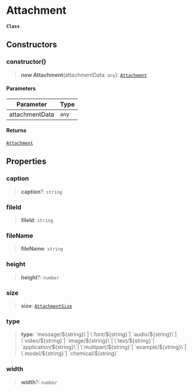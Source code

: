 # Attachment

**`Class`**

## Constructors

### constructor()

> **new Attachment**(attachmentData: `any`): [`Attachment`](class.attachment.md)

#### Parameters

| Parameter      | Type  |
| -------------- | ----- |
| attachmentData | `any` |

#### Returns

[`Attachment`](class.attachment.md)

## Properties

### caption

> **caption**?: `string`

### fileId

> **fileId**: `string`

### fileName

> **fileName**: `string`

### height

> **height**?: `number`

### size

> **size**: [`AttachmentSize`](broken-reference)

### type

> **type**: \`message/${string}\`| \`font/${string}\`| \`audio/${string}\`| \`video/${string}\`| \`image/${string}\`| \`text/${string}\`| \`application/${string}\`| \`multipart/${string}\`| \`example/${string}\`| \`model/${string}\`| \`chemical/${string}\`

### width

> **width**?: `number`
